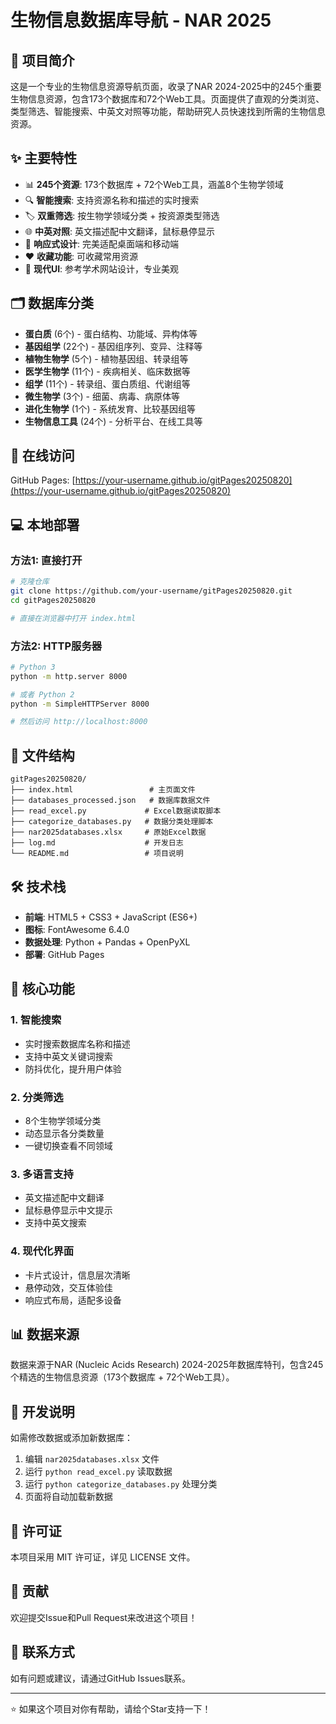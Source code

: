 # 生物信息数据库导航 - NAR 2025

## 🧬 项目简介

这是一个专业的生物信息资源导航页面，收录了NAR 2024-2025中的245个重要生物信息资源，包含173个数据库和72个Web工具。页面提供了直观的分类浏览、类型筛选、智能搜索、中英文对照等功能，帮助研究人员快速找到所需的生物信息资源。

## ✨ 主要特性

- 📊 **245个资源**: 173个数据库 + 72个Web工具，涵盖8个生物学领域
- 🔍 **智能搜索**: 支持资源名称和描述的实时搜索
- 🏷️ **双重筛选**: 按生物学领域分类 + 按资源类型筛选
- 🌐 **中英对照**: 英文描述配中文翻译，鼠标悬停显示
- 📱 **响应式设计**: 完美适配桌面端和移动端
- ❤️ **收藏功能**: 可收藏常用资源
- 🎨 **现代UI**: 参考学术网站设计，专业美观

## 🗂️ 数据库分类

- **蛋白质** (6个) - 蛋白结构、功能域、异构体等
- **基因组学** (22个) - 基因组序列、变异、注释等  
- **植物生物学** (5个) - 植物基因组、转录组等
- **医学生物学** (11个) - 疾病相关、临床数据等
- **组学** (11个) - 转录组、蛋白质组、代谢组等
- **微生物学** (3个) - 细菌、病毒、病原体等
- **进化生物学** (1个) - 系统发育、比较基因组等
- **生物信息工具** (24个) - 分析平台、在线工具等

## 🚀 在线访问

GitHub Pages: [https://your-username.github.io/gitPages20250820](https://your-username.github.io/gitPages20250820)

## 💻 本地部署

### 方法1: 直接打开
```bash
# 克隆仓库
git clone https://github.com/your-username/gitPages20250820.git
cd gitPages20250820

# 直接在浏览器中打开 index.html
```

### 方法2: HTTP服务器
```bash
# Python 3
python -m http.server 8000

# 或者 Python 2
python -m SimpleHTTPServer 8000

# 然后访问 http://localhost:8000
```

## 📁 文件结构

```
gitPages20250820/
├── index.html                 # 主页面文件
├── databases_processed.json   # 数据库数据文件
├── read_excel.py             # Excel数据读取脚本
├── categorize_databases.py   # 数据分类处理脚本
├── nar2025databases.xlsx     # 原始Excel数据
├── log.md                    # 开发日志
└── README.md                 # 项目说明
```

## 🛠️ 技术栈

- **前端**: HTML5 + CSS3 + JavaScript (ES6+)
- **图标**: FontAwesome 6.4.0
- **数据处理**: Python + Pandas + OpenPyXL
- **部署**: GitHub Pages

## 🎯 核心功能

### 1. 智能搜索
- 实时搜索数据库名称和描述
- 支持中英文关键词搜索
- 防抖优化，提升用户体验

### 2. 分类筛选
- 8个生物学领域分类
- 动态显示各分类数量
- 一键切换查看不同领域

### 3. 多语言支持
- 英文描述配中文翻译
- 鼠标悬停显示中文提示
- 支持中英文搜索

### 4. 现代化界面
- 卡片式设计，信息层次清晰
- 悬停动效，交互体验佳
- 响应式布局，适配多设备

## 📊 数据来源

数据来源于NAR (Nucleic Acids Research) 2024-2025年数据库特刊，包含245个精选的生物信息资源（173个数据库 + 72个Web工具）。

## 🔧 开发说明

如需修改数据或添加新数据库：

1. 编辑 `nar2025databases.xlsx` 文件
2. 运行 `python read_excel.py` 读取数据
3. 运行 `python categorize_databases.py` 处理分类
4. 页面将自动加载新数据

## 📄 许可证

本项目采用 MIT 许可证，详见 LICENSE 文件。

## 🤝 贡献

欢迎提交Issue和Pull Request来改进这个项目！

## 📧 联系方式

如有问题或建议，请通过GitHub Issues联系。

---

⭐ 如果这个项目对你有帮助，请给个Star支持一下！
